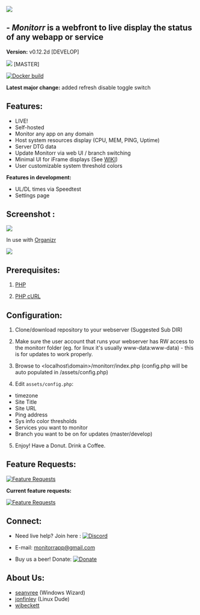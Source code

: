 ![](https://raw.githubusercontent.com/Monitorr/Monitorr/testdocker/assets/img/monitorrbanner.png)

## - *Monitorr* is a webfront to live display the status of any webapp or service

**Version:** v0.12.2d [DEVELOP]

[![](https://img.shields.io/github/release/monitorr/monitorr.svg?style=flat)](https://github.com/monitorr/monitorr/releases) [MASTER]

[![Docker build](https://img.shields.io/docker/build/monitorr/monitorr.svg?maxAge=2592000)](https://hub.docker.com/r/monitorr/monitorr/)

**Latest major change:** added refresh disable toggle switch

## Features:

- LIVE!
- Self-hosted
- Monitor any app on any domain
- Host system resources display (CPU, MEM, PING, Uptime)
- Server DTG data
- Update Monitorr via web UI / branch switching
- Minimal UI for iFrame displays (See [WIKI](https://github.com/Monitorr/Monitorr/wiki/Integration:--Organizr))
- User customizable system threshold colors

**Features in development:**
- UL/DL times via Speedtest
- Settings page


## Screenshot :

![]( https://i.imgur.com/ILm2UZL.png)

In use with [Organizr](https://github.com/causefx/Organizr)

![]( https://i.imgur.com/t5tzuR4.png)


## Prerequisites:
1) [PHP](https://secure.php.net/downloads.php)

2) [PHP cURL](https://secure.php.net/manual/en/book.curl.php)


## Configuration:
1) Clone/download repository to your webserver (Suggested Sub DIR)

2) Make sure the user account that runs your webserver has RW access to the monitorr folder (eg. for linux it's usually www-data:www-data) - this is for updates to work properly.

3) Browse to <localhost\domain>/monitorr/index.php (config.php will be auto populated in /assets/config.php)

4) Edit `assets/config.php`:
 - timezone
 - Site Title
 - Site URL
 - Ping address
 - Sys info color thresholds
 - Services you want to monitor
 - Branch you want to be on for updates (master/develop)

5) Enjoy! Have a Donut. Drink a Coffee.


## Feature Requests:
 [![Feature Requests](https://cloud.githubusercontent.com/assets/390379/10127973/045b3a96-6560-11e5-9b20-31a2032956b2.png)](https://feathub.com/Monitorr/Monitorr)

**Current feature requests:**

[![Feature Requests](https://feathub.com/Monitorr/Monitorr?format=svg)](https://feathub.com/Monitorr/Monitorr)


## Connect:
- Need live help?  Join here :   [![Discord](https://img.shields.io/discord/102860784329052160.svg)](https://discord.gg/YKbRXtt)

- E-mail: monitorrapp@gmail.com

- Buy us a beer! Donate:        [![Donate](https://img.shields.io/badge/Donate-PayPal-green.svg)](https://paypal.me/monitorrapp)

## About Us:
- [seanvree](https://github.com/seanvree) (Windows Wizard)
- [jonfinley](https://github.com/jonfinley) (Linux Dude)
- [wjbeckett](https://github.com/wjbeckett)
